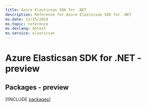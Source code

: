 ```yaml
---
title: Azure Elasticsan SDK for .NET
description: Reference for Azure Elasticsan SDK for .NET
ms.date: 11/15/2024
ms.topic: reference
ms.devlang: dotnet
ms.service: elasticsan
---
```

# Azure Elasticsan SDK for .NET - preview
## Packages - preview
[!INCLUDE [packages](elasticsan-index.md)]